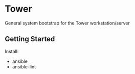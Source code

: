 # Tower

General system bootstrap for the Tower workstation/server

## Getting Started

Install:
- ansible
- ansible-lint
